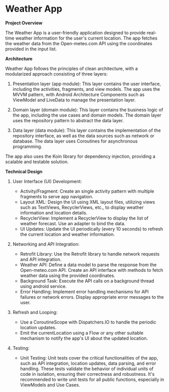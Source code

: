 # Weather App

**Project Overview**

The Weather App is a user-friendly application designed to provide real-time weather information for the user's current location. The app fetches the weather data from the Open-meteo.com API using the coordinates provided in the input list.

**Architecture**  

Weather App follows the principles of clean architecture, with a modularized approach consisting of three layers:

1. Presentation layer (app module): This layer contains the user interface, including the activities, fragments, and view models. The app uses the MVVM pattern, with Android Architecture Components such as ViewModel and LiveData to manage the presentation layer.

2. Domain layer (domain module): This layer contains the business logic of the app, including the use cases and domain models. The domain layer uses the repository pattern to abstract the data layer.

3. Data layer (data module): This layer contains the implementation of the repository interface, as well as the data sources such as network or database. The data layer uses Coroutines for asynchronous programming.

The app also uses the Koin library for dependency injection, providing a scalable and testable solution.

**Technical Design**

1. User Interface (UI) Development:

   - Activity/Fragment: Create an single activity pattern with multiple fragments to serve app navigation.
   - Layout XML: Design the UI using XML layout files, utilizing views such as TextViews, RecyclerViews, etc., to display weather information and location details.
   - RecyclerView: Implement a RecyclerView to display the list of weather forecast. Use an adapter to bind the data.
   - UI Updates: Update the UI periodically (every 10 seconds) to refresh the current location and weather information.
   
2. Networking and API Integration:

   - Retrofit Library: Use the Retrofit library to handle network requests and API integration.
   - Weather API: Define a data model to parse the response from the Open-meteo.com API. Create an API interface with methods to fetch weather data using the provided coordinates.
   - Background Task: Execute the API calls on a background thread using android service.
   - Error Handling: Implement error handling mechanisms for API failures or network errors. Display appropriate error messages to the user.

3. Refresh and Looping:

   - Use a CoroutineScope with Dispatchers.IO to handle the periodic location updates.
   - Emit the currentLocation using a Flow or any other suitable mechanism to notify the app's UI about the updated location.

4. Testing:

   - Unit Testing: Unit tests cover the critical functionalities of the app, such as API integration, location updates, data parsing, and error handling. These tests validate the behavior of individual units of code in isolation, ensuring their correctness and robustness. It's recommended to write unit tests for all public functions, especially in ViewModels and Use Cases.